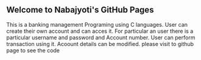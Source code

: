 ## Welcome to  Nabajyoti's GitHub Pages
This is a banking management Programing using C languages.
User can create their own account and can acces it.
For particular an user there is a particular username and password and Account number.
User can perform transaction using it.
Acoount details can be modified.
please visit to github page to see the code

